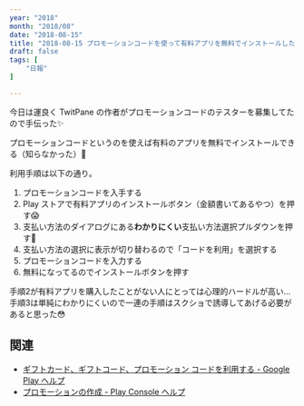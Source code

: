 ```yaml
---
year: "2018"
month: "2018/08"
date: "2018-08-15"
title: "2018-08-15 プロモーションコードを使って有料アプリを無料でインストールした"
draft: false
tags: [
    "日報"
]

---
```


今日は運良く TwitPane の作者がプロモーションコードのテスターを募集してたので手伝った✨

プロモーションコードというのを使えば有料のアプリを無料でインストールできる（知らなかった）🤖

利用手順は以下の通り。

1. プロモーションコードを入手する
2. Play ストアで有料アプリのインストールボタン（金額書いてあるやつ）を押す😱
3. 支払い方法のダイアログにある**わかりにくい**支払い方法選択プルダウンを押す🤢
4. 支払い方法の選択に表示が切り替わるので「コードを利用」を選択する
5. プロモーションコードを入力する
6. 無料になってるのでインストールボタンを押す

手順2が有料アプリを購入したことがない人にとっては心理的ハードルが高い…手順3は単純にわかりにくいので一連の手順はスクショで誘導してあげる必要があると思った😳

## 関連
- [ギフトカード、ギフトコード、プロモーション コードを利用する - Google Play ヘルプ](https://support.google.com/googleplay/answer/3422659?hl=ja)
- [プロモーションの作成 - Play Console ヘルプ](https://support.google.com/googleplay/android-developer/answer/6321495?hl=ja)
